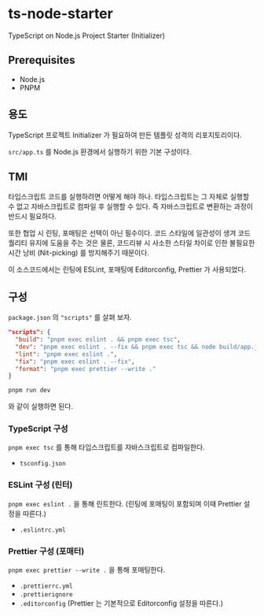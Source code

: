 # ts-node-starter

TypeScript on Node.js Project Starter (Initializer)

## Prerequisites

- Node.js
- PNPM

## 용도

TypeScript 프로젝트 Initializer 가 필요하여 만든 템플릿 성격의 리포지토리이다.

`src/app.ts` 를 Node.js 환경에서 실행하기 위한 기본 구성이다.

## TMI

타입스크립트 코드를 실행하려면 어떻게 해야 하나. 타입스크립트는 그 자체로 실행할 수 없고 자바스크립트로 컴파일 후 실행할 수 있다. 즉 자바스크립트로 변환하는 과정이 반드시 필요하다.

또한 협업 시 린팅, 포매팅은 선택이 아닌 필수이다. 코드 스타일에 일관성이 생겨 코드 퀄리티 유지에 도움을 주는 것은 물론, 코드리뷰 시 사소한 스타일 차이로 인한 불필요한 시간 낭비 (Nit-picking) 를 방지해주기 때문이다.

이 소스코드에서는 린팅에 ESLint, 포매팅에 Editorconfig, Prettier 가 사용되었다.

## 구성

`package.json` 의 `"scripts"` 를 살펴 보자.

```json
"scripts": {
  "build": "pnpm exec eslint . && pnpm exec tsc",
  "dev": "pnpm exec eslint . --fix && pnpm exec tsc && node build/app.js",
  "lint": "pnpm exec eslint .",
  "fix": "pnpm exec eslint . --fix",
  "format": "pnpm exec prettier --write ."
}
```

```sh
pnpm run dev
```

와 같이 실행하면 된다.

### TypeScript 구성

`pnpm exec tsc` 를 통해 타입스크립트를 자바스크립트로 컴파일한다.

- `tsconfig.json`

### ESLint 구성 (린터)

`pnpm exec eslint .` 을 통해 린트한다. (린팅에 포매팅이 포함되며 이때 Prettier 설정을 따른다.)

- `.eslintrc.yml`

### Prettier 구성 (포매터)

`pnpm exec prettier --write .` 을 통해 포매팅한다.

- `.prettierrc.yml`
- `.prettierignore`
- `.editorconfig` (Prettier 는 기본적으로 Editorconfig 설정을 따른다.)
